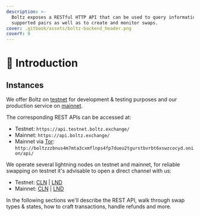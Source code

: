 ```yaml
---
description: >-
  Boltz exposes a RESTful HTTP API that can be used to query information like
  supported pairs as well as to create and monitor swaps.
cover: .gitbook/assets/boltz-backend_header.png
coverY: 0
---
```


# 👋 Introduction

## Instances

We offer Boltz on [testnet](https://testnet.boltz.exchange) for development & testing purposes and our production service on [mainnet](https://boltz.exchange).

The corresponding REST APIs can be accessed at:

* Testnet: `https://api.testnet.boltz.exchange/`
* Mainnet: `https://api.boltz.exchange/`
* Mainnet via [Tor](https://www.torproject.org/): `http://boltzzzbnus4m7mta3cxmflnps4fp7dueu2tgurstbvrbt6xswzcocyd.onion/api/`

We operate several lightning nodes on testnet and mainnet, for reliable swapping on testnet it's advisable to open a direct channel with us:

* Testnet: [CLN](https://mempool.space/testnet/lightning/node/029040945df331e634fba152ce6a21e3dfca87b68d275e078caeee4753f43e9acb) | [LND](https://mempool.space/testnet/lightning/node/03f060953bef5b777dc77e44afa3859d022fc1a77c55138deb232ad7255e869c00)
* Mainnet: [CLN](https://mempool.space/lightning/node/02d96eadea3d780104449aca5c93461ce67c1564e2e1d73225fa67dd3b997a6018) | [LND](https://mempool.space/lightning/node/026165850492521f4ac8abd9bd8088123446d126f648ca35e60f88177dc149ceb2)

In the following sections we'll describe the REST API, walk through swap types & states, how to craft transactions, handle refunds and more.
